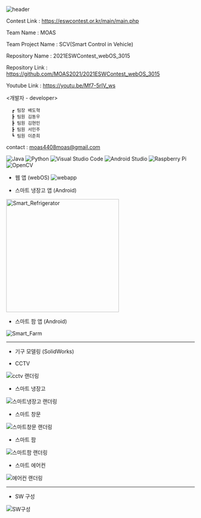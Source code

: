 ![header](https://capsule-render.vercel.app/api?type=waving&color=gradient&height=300&section=header&text=임베디드SW경진대회&fontSize=90)




Contest Link : https://eswcontest.or.kr/main/main.php

Team Name : MOAS

Team Project Name : SCV(Smart Control in Vehicle)

Repository Name : 2021ESWContest_webOS_3015

Repository Link : https://github.com/MOAS2021/2021ESWContest_webOS_3015
      
Youtube Link : https://youtu.be/Mf7-5rIV_ws

<개발자 - developer>
      
      ┏ 팀장 배도혁 
      ┣ 팀원 김동우 
      ┣ 팀원 김현민 
      ┣ 팀원 서민주 
      ┗ 팀원 이준희 


contact : moas4408moas@gmail.com




![Java](https://img.shields.io/badge/java-%23ED8B00.svg?style=for-the-badge&logo=java&logoColor=white) ![Python](https://img.shields.io/badge/python-3670A0?style=for-the-badge&logo=python&logoColor=ffdd54) ![Visual Studio Code](https://img.shields.io/badge/Visual%20Studio%20Code-0078d7.svg?style=for-the-badge&logo=visual-studio-code&logoColor=white) ![Android Studio](https://img.shields.io/badge/Android%20Studio-3DDC84.svg?style=for-the-badge&logo=android-studio&logoColor=white) ![Raspberry Pi](https://img.shields.io/badge/-RaspberryPi-C51A4A?style=for-the-badge&logo=Raspberry-Pi) ![OpenCV](https://img.shields.io/badge/opencv-%23white.svg?style=for-the-badge&logo=opencv&logoColor=white)



- 웹 앱 (webOS)
![webapp](https://user-images.githubusercontent.com/90252929/135031459-516f1728-8287-4330-b2dd-8bf3d113ced7.png)


- 스마트 냉장고 앱 (Android)
<img width="301" alt="Smart_Refrigerator" src="https://user-images.githubusercontent.com/90252929/135031570-3b0cf582-77d5-4ac9-8a57-88077dec8a96.png">


- 스마트 팜 앱 (Android)

![Smart_Farm](https://user-images.githubusercontent.com/90252929/135031617-cc4f5824-25ee-4004-b242-0bb51cbebd03.png)

----------------------------------------------------------------------------------------------------------------------------------------

- 기구 모델링 (SolidWorks)

- CCTV

![cctv 랜더링](https://user-images.githubusercontent.com/90252929/135031963-5273de7b-af34-472b-a41d-dd17bc55abbd.JPG)


- 스마트 냉장고

![스마트냉장고 랜더링](https://user-images.githubusercontent.com/90252929/135031984-6041b5de-2d25-4764-a067-19ac3f6227ff.jpg)


- 스마트 창문

![스마트창문 랜더링](https://user-images.githubusercontent.com/90252929/135032005-7cba9c09-e3e3-4245-be87-c36e973c2f6f.JPG)


- 스마트 팜

![스마트팜 랜더링](https://user-images.githubusercontent.com/90252929/135032017-4674a518-b230-4037-bcc5-8277b1be9aed.JPG)


- 스마트 에어컨
 
![에어컨 랜더링](https://user-images.githubusercontent.com/90252929/135032034-8c43f805-777b-411d-b859-afb1fd006e5b.JPG)

----------------------------------------------------------------------------------------------------------------------------------------

- SW 구성

![SW구성](https://user-images.githubusercontent.com/90252929/135032512-9c705586-59b1-46f4-a20f-938880e4c07c.JPG)

